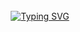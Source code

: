 <div align="center">
<br><br><br>

[![Typing SVG](https://readme-typing-svg.demolab.com?font=Fira+Code&weight=300&size=30&pause=1000&color=2A12A9&width=435&lines=Welcome.+This+is+Cookpie's+GitHub)](https://git.io/typing-svg)
<!--
**asd99708/asd99708** is a ✨ _special_ ✨ repository because its `README.md` (this file) appears on your GitHub profile.

Here are some ideas to get you started:

- 🔭 I’m currently working on ...
- 🌱 I’m currently learning ...
- 👯 I’m looking to collaborate on ...
- 🤔 I’m looking for help with ...
- 💬 Ask me about ...
- 📫 How to reach me: ...
- 😄 Pronouns: ...
- ⚡ Fun fact: ...
-->
